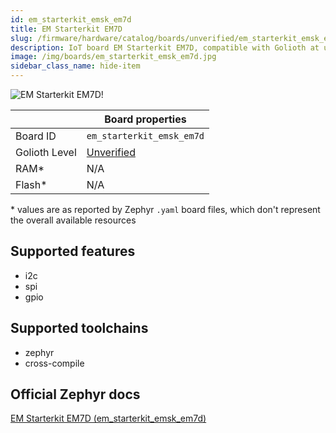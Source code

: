 ```yaml
---
id: em_starterkit_emsk_em7d
title: EM Starterkit EM7D
slug: /firmware/hardware/catalog/boards/unverified/em_starterkit_emsk_em7d
description: IoT board EM Starterkit EM7D, compatible with Golioth at unverified level.
image: /img/boards/em_starterkit_emsk_em7d.jpg
sidebar_class_name: hide-item
---
```


[//]: # (This is an auto-generated file, do not edit! Changes to it will be lost upon re-generation)

![EM Starterkit EM7D!](/img/boards/em_starterkit_emsk_em7d.jpg "EM Starterkit EM7D")

|                | Board properties     |
| -------------  | -------------------- |
| Board ID       | `em_starterkit_emsk_em7d` |
| Golioth Level  | [Unverified](/firmware/hardware#unverified-boards) |
| RAM*           | N/A |
| Flash*         | N/A |

\* values are as reported by Zephyr `.yaml` board files, which don't represent the overall available resources



## Supported features

* i2c
* spi
* gpio

## Supported toolchains

* zephyr
* cross-compile

## Official Zephyr docs

[EM Starterkit EM7D (em_starterkit_emsk_em7d)](https://docs.zephyrproject.org/latest/boards/snps/em_starterkit/doc/index.html)
